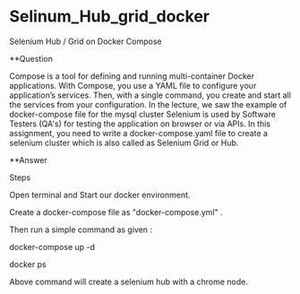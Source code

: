 # Selinum_Hub_grid_docker
Selenium Hub / Grid on Docker Compose

**Question

Compose is a tool for defining and running multi-container Docker applications. With Compose, you use a YAML file to configure your application’s services. Then, with a single command, you create and start all the services from your configuration. In the lecture, we saw the example of docker-compose file for the mysql cluster Selenium is used by Software Testers (QA's) for testing the application on browser or via APIs. In this assignment, you need to write a docker-compose.yaml file to create a selenium cluster which is also called as Selenium Grid or Hub.

**Answer

Steps

Open terminal and Start our docker environment.

Create a docker-compose file as "docker-compose.yml" .

Then run a simple command as given :

docker-compose up -d

docker ps

Above command will create a selenium hub with a chrome node.
